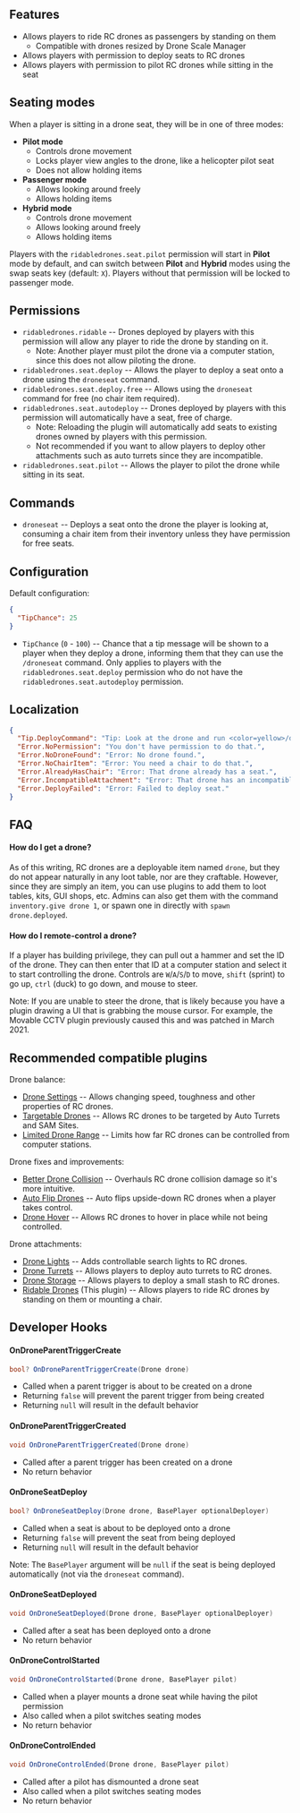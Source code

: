 ## Features

- Allows players to ride RC drones as passengers by standing on them
  - Compatible with drones resized by Drone Scale Manager
- Allows players with permission to deploy seats to RC drones
- Allows players with permission to pilot RC drones while sitting in the seat

## Seating modes

When a player is sitting in a drone seat, they will be in one of three modes:

- **Pilot mode**
  - Controls drone movement
  - Locks player view angles to the drone, like a helicopter pilot seat
  - Does not allow holding items
- **Passenger mode**
  - Allows looking around freely
  - Allows holding items
- **Hybrid mode**
  - Controls drone movement
  - Allows looking around freely
  - Allows holding items

Players with the `ridabledrones.seat.pilot` permission will start in **Pilot** mode by default, and can switch between **Pilot** and **Hybrid** modes using the swap seats key (default: `X`). Players without that permission will be locked to passenger mode.

## Permissions

- `ridabledrones.ridable` -- Drones deployed by players with this permission will allow any player to ride the drone by standing on it.
  - Note: Another player must pilot the drone via a computer station, since this does not allow piloting the drone.
- `ridabledrones.seat.deploy` -- Allows the player to deploy a seat onto a drone using the `droneseat` command.
- `ridabledrones.seat.deploy.free` -- Allows using the `droneseat` command for free (no chair item required).
- `ridabledrones.seat.autodeploy` -- Drones deployed by players with this permission will automatically have a seat, free of charge.
  - Note: Reloading the plugin will automatically add seats to existing drones owned by players with this permission.
  - Not recommended if you want to allow players to deploy other attachments such as auto turrets since they are incompatible.
- `ridabledrones.seat.pilot` -- Allows the player to pilot the drone while sitting in its seat.

## Commands

- `droneseat` -- Deploys a seat onto the drone the player is looking at, consuming a chair item from their inventory unless they have permission for free seats.

## Configuration

Default configuration:

```json
{
  "TipChance": 25
}
```

- `TipChance` (`0` - `100`) -- Chance that a tip message will be shown to a player when they deploy a drone, informing them that they can use the `/droneseat` command. Only applies to players with the `ridabledrones.seat.deploy` permission who do not have the `ridabledrones.seat.autodeploy` permission.

## Localization

```json
{
  "Tip.DeployCommand": "Tip: Look at the drone and run <color=yellow>/droneseat</color> to deploy a seat.",
  "Error.NoPermission": "You don't have permission to do that.",
  "Error.NoDroneFound": "Error: No drone found.",
  "Error.NoChairItem": "Error: You need a chair to do that.",
  "Error.AlreadyHasChair": "Error: That drone already has a seat.",
  "Error.IncompatibleAttachment": "Error: That drone has an incompatible attachment.",
  "Error.DeployFailed": "Error: Failed to deploy seat."
}
```

## FAQ

#### How do I get a drone?

As of this writing, RC drones are a deployable item named `drone`, but they do not appear naturally in any loot table, nor are they craftable. However, since they are simply an item, you can use plugins to add them to loot tables, kits, GUI shops, etc. Admins can also get them with the command `inventory.give drone 1`, or spawn one in directly with `spawn drone.deployed`.

#### How do I remote-control a drone?

If a player has building privilege, they can pull out a hammer and set the ID of the drone. They can then enter that ID at a computer station and select it to start controlling the drone. Controls are `W`/`A`/`S`/`D` to move, `shift` (sprint) to go up, `ctrl` (duck) to go down, and mouse to steer.

Note: If you are unable to steer the drone, that is likely because you have a plugin drawing a UI that is grabbing the mouse cursor. For example, the Movable CCTV plugin previously caused this and was patched in March 2021.

## Recommended compatible plugins

Drone balance:
- [Drone Settings](https://umod.org/plugins/drone-settings) -- Allows changing speed, toughness and other properties of RC drones.
- [Targetable Drones](https://umod.org/plugins/targetable-drones) -- Allows RC drones to be targeted by Auto Turrets and SAM Sites.
- [Limited Drone Range](https://umod.org/plugins/limited-drone-range) -- Limits how far RC drones can be controlled from computer stations.

Drone fixes and improvements:
- [Better Drone Collision](https://umod.org/plugins/better-drone-collision) -- Overhauls RC drone collision damage so it's more intuitive.
- [Auto Flip Drones](https://umod.org/plugins/auto-flip-drones) -- Auto flips upside-down RC drones when a player takes control.
- [Drone Hover](https://umod.org/plugins/drone-hover) -- Allows RC drones to hover in place while not being controlled.

Drone attachments:
- [Drone Lights](https://umod.org/plugins/drone-lights) -- Adds controllable search lights to RC drones.
- [Drone Turrets](https://umod.org/plugins/drone-turrets) -- Allows players to deploy auto turrets to RC drones.
- [Drone Storage](https://umod.org/plugins/drone-storage) -- Allows players to deploy a small stash to RC drones.
- [Ridable Drones](https://umod.org/plugins/ridable-drones) (This plugin) -- Allows players to ride RC drones by standing on them or mounting a chair.

## Developer Hooks

#### OnDroneParentTriggerCreate

```csharp
bool? OnDroneParentTriggerCreate(Drone drone)
```

- Called when a parent trigger is about to be created on a drone
- Returning `false` will prevent the parent trigger from being created
- Returning `null` will result in the default behavior

#### OnDroneParentTriggerCreated

```csharp
void OnDroneParentTriggerCreated(Drone drone)
```

- Called after a parent trigger has been created on a drone
- No return behavior

#### OnDroneSeatDeploy

```csharp
bool? OnDroneSeatDeploy(Drone drone, BasePlayer optionalDeployer)
```

- Called when a seat is about to be deployed onto a drone
- Returning `false` will prevent the seat from being deployed
- Returning `null` will result in the default behavior

Note: The `BasePlayer` argument will be `null` if the seat is being deployed automatically (not via the `droneseat` command).

#### OnDroneSeatDeployed

```csharp
void OnDroneSeatDeployed(Drone drone, BasePlayer optionalDeployer)
```

- Called after a seat has been deployed onto a drone
- No return behavior

#### OnDroneControlStarted

```csharp
void OnDroneControlStarted(Drone drone, BasePlayer pilot)
```

- Called when a player mounts a drone seat while having the pilot permission
- Also called when a pilot switches seating modes
- No return behavior

#### OnDroneControlEnded

```csharp
void OnDroneControlEnded(Drone drone, BasePlayer pilot)
```

- Called after a pilot has dismounted a drone seat
- Also called when a pilot switches seating modes
- No return behavior
